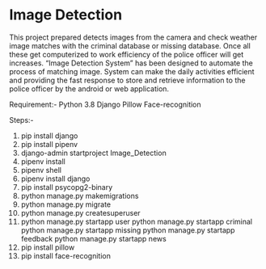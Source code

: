 # Image Detection
This project prepared detects images from the camera and check weather image matches with the criminal database or missing database. Once all these get computerized to work efficiency of the police officer will get increases. “Image Detection System” has been designed to automate the process of matching image. System can make the daily activities efficient and providing the fast response to store and retrieve information to the police officer by the android or web application.

Requirement:-
Python 3.8
Django
Pillow
Face-recognition


Steps:-
1. pip install django
2. pip install pipenv
3. django-admin startproject Image_Detection
4. pipenv install
5. pipenv shell
6. pipenv install django
7. pip install psycopg2-binary
8. python manage.py makemigrations
9. python manage.py migrate
10. python manage.py createsuperuser
11. python manage.py startapp user
python manage.py startapp criminal
python manage.py startapp missing
python manage.py startapp feedback
python manage.py startapp news
12. pip install pillow
13. pip install face-recognition
